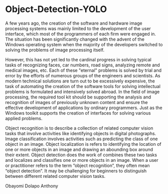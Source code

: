 # Object-Detection-YOLO

A few years ago, the creation of the software and hardware image processing systems was mainly
limited to the development of the user interface, which most of the programmers of each firm were
engaged in. The situation has been significantly changed with the advent of the Windows operating
system when the majority of the developers switched to solving the problems of image processing
itself. 

However, this has not yet led to the cardinal progress in solving typical tasks of recognizing
faces, car numbers, road signs, analyzing remote and medical images, etc. Each of these "eternal" 
problems is solved by trial and error by the efforts of numerous groups of the engineers and scientists. 
As modern technical solutions are turn out to be excessively expensive, the task of automating the
creation of the software tools for solving intellectual problems is formulated and intensively solved
abroad. In the field of image processing, the required tool kit should be supporting the analysis and
recognition of images of previously unknown content and ensure the effective development of
applications by ordinary programmers. Just as the Windows toolkit supports the creation of interfaces
for solving various applied problems. 

Object recognition is to describe a collection of related computer vision tasks that involve activities
like identifying objects in digital photographs. Image classification involves activities such as
predicting the class of one object in an image. Object localization is refers to identifying the location
of one or more objects in an image and drawing an abounding box around their extent. Object
detection does the work of combines these two tasks and localizes and classifies one or more objects
in an image. When a user or practitioner refers to the term “object recognition“, they often mean
“object detection“. It may be challenging for beginners to distinguish between different related
computer vision tasks. 

Obayomi Dolapo Anthony
